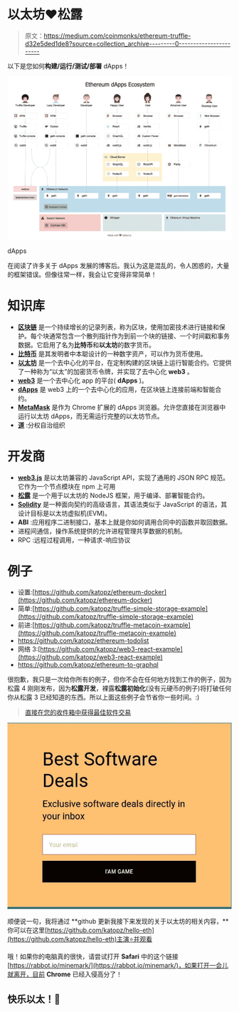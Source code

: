 # 以太坊❤松露

> 原文：<https://medium.com/coinmonks/ethereum-truffle-d32e5ded1de8?source=collection_archive---------0----------------------->

以下是您如何**构建/运行/测试/部署** dApps！

![](img/a35902007a559780c41c452d1438cb88.png)

dApps

在阅读了许多关于 dApps 发展的博客后。我认为这是混乱的，令人困惑的，大量的框架错误。但像往常一样，我会让它变得非常简单！

# 知识库

*   [**区块链**](https://en.wikipedia.org/wiki/Blockchain) 是一个持续增长的记录列表，称为区块，使用加密技术进行链接和保护。每个块通常包含一个散列指针作为到前一个块的链接、一个时间戳和事务数据。它启用了名为**比特币**和**以太坊**的数字货币。
*   [**比特币**](https://en.wikipedia.org/wiki/Bitcoin) 是其发明者中本聪设计的一种数字资产，可以作为货币使用。
*   [**以太坊**](https://ethereum.org/) 是一个去中心化的平台，在定制构建的区块链上运行智能合约。它提供了一种称为“以太”的加密货币令牌，并实现了去中心化 **web3** 。
*   [**web3**](http://ethdocs.org/en/latest/introduction/web3.html) 是一个去中心化 app 的平台( **dApps** )。
*   [**dApps**](http://www.ethereumwiki.com/ethereum-wiki/dapps/) 是 web3 上的一个去中心化的应用，在区块链上连接前端和智能合约。
*   [**MetaMask**](https://metamask.io/) 是作为 Chrome 扩展的 dApps 浏览器。允许您直接在浏览器中运行以太坊 dApps，而无需运行完整的以太坊节点。
*   [**道**](https://ethereum.org/dao) :分权自治组织

# 开发商

*   [**web3.js**](https://github.com/ethereum/web3.js/) 是以太坊兼容的 JavaScript API，实现了通用的 JSON RPC 规范。它作为一个节点模块在 npm 上可用
*   [**松露**](https://github.com/trufflesuite/truffle) 是一个用于以太坊的 NodeJS 框架，用于编译、部署智能合约。
*   [**Solidity**](http://solidity.readthedocs.io/en/latest/#solidity) 是一种面向契约的高级语言，其语法类似于 JavaScript 的语法，其设计目标是以太坊虚拟机(EVM)。
*   **ABI** :应用程序二进制接口，基本上就是你如何调用合同中的函数并取回数据。
*   进程间通信，操作系统提供的允许进程管理共享数据的机制。
*   RPC :远程过程调用，一种请求-响应协议

# 例子

*   设置:[https://github.com/katopz/ethereum-docker](https://github.com/katopz/ethereum-docker)
*   简单:[https://github.com/katopz/truffle-simple-storage-example](https://github.com/katopz/truffle-simple-storage-example)
*   前进:[https://github.com/katopz/truffle-metacoin-example](https://github.com/katopz/truffle-metacoin-example)
*   https://github.com/katopz/ethereum-todolist
*   网络 3:[https://github.com/katopz/web3-react-example](https://github.com/katopz/web3-react-example)
*   https://github.com/katopz/ethereum-to-graphql

很抱歉，我只是一次给你所有的例子，但你不会在任何地方找到工作的例子，因为松露 4 刚刚发布，因为**松露开发**，裸露**松露初始化**(没有元硬币的例子)将打破任何你从松露 3 已经知道的东西。所以上面这些例子会节省你一些时间。:)

> [直接在您的收件箱中获得最佳软件交易](https://coincodecap.com/?utm_source=coinmonks)

[![](img/7c0b3dfdcbfea594cc0ae7d4f9bf6fcb.png)](https://coincodecap.com/?utm_source=coinmonks)

顺便说一句，我将通过 **github 更新我接下来发现的关于以太坊的相关内容，**你可以在这里[https://github.com/katopz/hello-eth](https://github.com/katopz/hello-eth)主演⭐️并观看

哦！如果你的电脑真的很快，请尝试打开 **Safari** 中的这个链接[https://rabbot.io/minemark/](https://rabbot.io/minemark/)，如果打开一会儿就离开，目前 **Chrome** 已经入侵高分了！

## 快乐以太！💎